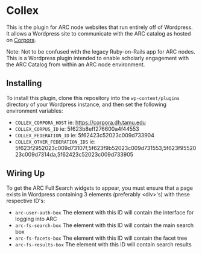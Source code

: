 # Collex

This is the plugin for ARC node websites that run entirely off of Wordpress. It allows a Wordpress site to communicate with the ARC catalog as hosted on [Corpora](https://github.com/bptarpley/corpora).

Note: Not to be confused with the legacy Ruby-on-Rails app for ARC nodes. This is a Wordpress plugin intended to enable
scholarly engagement with the ARC Catalog from within an ARC node environment.

## Installing

To install this plugin, clone this repository into the `wp-content/plugins` directory of your Wordpress instance, and
then set the following environment variables:

* `COLLEX_CORPORA_HOST` ie: https://corpora.dh.tamu.edu
* `COLLEX_CORPUS_ID` ie: 5f623b8eff276600a4f44553
* `COLLEX_FEDERATION_ID` ie: 5f62423c52023c009d733904
* `COLLEX_OTHER_FEDERATION_IDS` ie: 5f623f2952023c009d73107f,5f623f9b52023c009d731553,5f623f9552023c009d7314da,5f62423c52023c009d733905

## Wiring Up

To get the ARC Full Search widgets to appear, you must ensure that a page exists in Wordpress containing 3 elements
(preferably &lt;div&gt;'s) with these respective ID's:

* `arc-user-auth-box` The element with this ID will contain the interface for logging into ARC
* `arc-fs-search-box` The element with this ID will contain the main search box 
* `arc-fs-facets-box` The element with this ID will contain the facet tree
* `arc-fs-results-box` The element with this ID will contain search results
